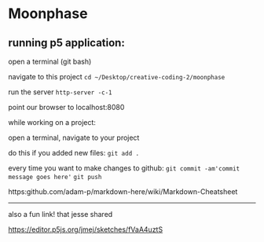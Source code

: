 # Moonphase

## running p5 application:

open a terminal (git bash)

navigate to this project
`cd ~/Desktop/creative-coding-2/moonphase`

run the server
`http-server -c-1`

point our browser to localhost:8080

while working on a project:

open a terminal, navigate to your project

do this if you added new files: `git add . `

every time you want to make changes to github:
`git commit -am'commit message goes here'`
`git push`

https:github.com/adam-p/markdown-here/wiki/Markdown-Cheatsheet


----

also a fun link! that jesse shared

https://editor.p5js.org/jmej/sketches/fVaA4uztS